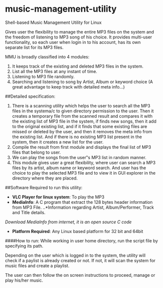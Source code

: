 # music-management-utility
Shell-based Music Management Utility for Linux

Gives user the flexibility to manage the entire MP3 files on the system and the freedom of listening to MP3 song of his choice. It provides multi-user functionality, so each user when login in to his account, has its own separate list for its MP3 files.

MMU is broadly classified into 4 modules: 

1. It keeps track of the existing and deleted MP3 files in the system.
2. List all the MP3 files at any instant of time.
3. Listening to MP3 file randomly.
4. Searching and listening to song by Artist, Album or keyword choice (A great advantage to keep track with detailed meta info...)

##Detailed specification:

1. There is a scanning utility which helps the user to search all the MP3 files in the systema/c to given directory permission to the user. Then it creates a temporary file from the scanned result and compares it with the existing list of MP3 file in the system, if finds new songs, then it add to the original existing list, and if it finds that some existing files are missed or deleted by the user, and then it removes the meta info from the existing list. And if there is no existing MP3 list present in the system, then it creates a new list for the user.
2. Compile the result from first module and displays the final list of MP3 files that belong to user.
3. We can play the songs from the user‟s MP3 list in random manner.
4. This module gives user a great flexibility, where user can search a MP3 files by its artist, album name or keyword search. And user has the choice to play the selected MP3 file and to view it in GUI explorer in the directory where they are placed.

##Software Required to run this utility:

- **VLC Player for linux system**: To play the MP3
- **MediaInfo**: A C program that extract the 128 bytes header information from MP3 File.
..*Information regarding Artist, Album/Performer, Track and Title details.

_Download MediaInfo from internet, it is an open source C code_

- **Platform Required**: Any Linux based platform for 32 bit and 64bit

####How to run:	
While working in user home directory, run the script file by specifying its path.

Depending on the user which is logged in to the system, the utility will check if a paylist is already created or not. If not, it will scan the system for music files and create a playlist.

The user can then follow the on screen instructions to proceed, manage or play his/her music.
